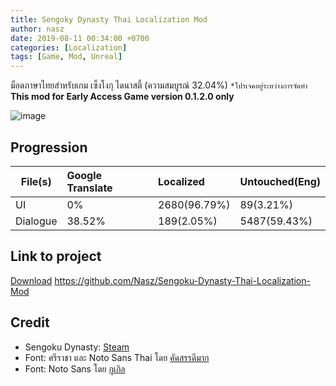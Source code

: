 ```yaml
---
title: Sengoky Dynasty Thai Localization Mod
author: nasz
date: 2019-08-11 00:34:00 +0700
categories: [Localization]
tags: [Game, Mod, Unreal]
---
```


ม็อดภาษาไทยสำหรับเกม เซ็งโงกุ ไดนาสตี้ (ความสมบูรณ์ 32.04%) `*โปรเจคอยู่ระหว่างการจัดทำ` 
**This mod for Early Access Game version 0.1.2.0 only**

![image](https://github.com/Nasz/Sengoku-Dynasty-Thai-Localization-Mod/assets/384751/6ca9ef73-8ea9-40fb-afd8-edba379ef6a5)

## Progression

| File(s)             | Google Translate  | Localized   | Untouched(Eng) |
|---------------------|:------------------|:------------|:---------------|
| UI                  | 0%                | 2680(96.79%)| 89(3.21%)      |
| Dialogue            | 38.52%            | 189(2.05%)  | 5487(59.43%)   |

## Link to project

[Download](https://github.com/Nasz/Sengoku-Dynasty-Thai-Localization-Mod/releases/latest) <https://github.com/Nasz/Sengoku-Dynasty-Thai-Localization-Mod> 

## Credit

+ Sengoku Dynasty: [Steam](https://store.steampowered.com/app/1702010/)
+ Font: ศรีราชา และ Noto Sans Thai โดย [คัดสรรดีมาก](https://www.cadsondemak.com/)
+ Font: Noto Sans โดย [กูเกิล](https://fonts.google.com/noto)